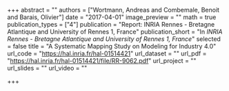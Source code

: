 +++
abstract = ""
authors = ["Wortmann, Andreas and Combemale, Benoit and Barais, Olivier"]
date = "2017-04-01"
image_preview = ""
math = true
publication_types = ["4"]
publication = "Report: INRIA Rennes - Bretagne Atlantique and University of Rennes 1, France"
publication_short = "In *INRIA Rennes - Bretagne Atlantique and University of Rennes 1, France*"
selected = false
title = "A Systematic Mapping Study on Modeling for Industry 4.0"
url_code = "https://hal.inria.fr/hal-01514421"
url_dataset = ""
url_pdf = "https://hal.inria.fr/hal-01514421/file/RR-9062.pdf"
url_project = ""
url_slides = ""
url_video = ""

+++
